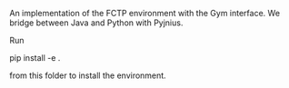 An implementation of the FCTP environment with the Gym interface. We bridge between Java and Python with Pyjnius.

Run 

pip install -e .

from this folder to install the environment.
